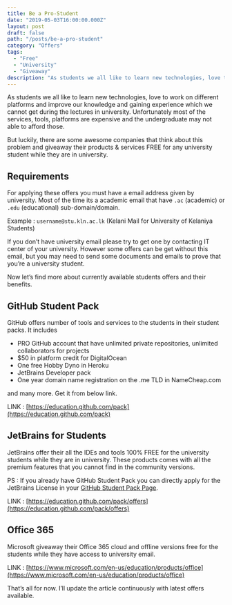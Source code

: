 ```yaml
---
title: Be a Pro-Student
date: "2019-05-03T16:00:00.000Z"
layout: post
draft: false
path: "/posts/be-a-pro-student"
category: "Offers"
tags:
  - "Free"
  - "University"
  - "Giveaway"
description: "As students we all like to learn new technologies, love to work on different platforms and improve our knowledge and gaining experience which we cannot get during the lectures in university. Unfortunately most of the services, tools, platforms are expensive and the undergraduate may not able to afford those."
---
```


As students we all like to learn new technologies, love to work on different platforms and improve our knowledge and gaining experience which we cannot get during the lectures in university. Unfortunately most of the services, tools, platforms are expensive and the undergraduate may not able to afford those.

But luckily, there are some awesome companies that think about this problem and giveaway their products & services FREE for any university student while they are in university.

## Requirements

For applying these offers you must have a email address given by university. Most of the time its a academic email that have `.ac` (academic) or `.edu` (educational) sub-domain/domain.

Example : `username@stu.kln.ac.lk` (Kelani Mail for University of Kelaniya Students)

If you don’t have university email please try to get one by contacting IT center of your university. However some offers can be get without this email, but you may need to send some documents and emails to prove that you’re a university student.

Now let’s find more about currently available students offers and their benefits.


## GitHub Student Pack

GitHub offers number of tools and services to the students in their student packs. It includes

- PRO GitHub account that have unlimited private repositories, unlimited collaborators for projects
- $50 in platform credit for DigitalOcean
-  One free Hobby Dyno in Heroku
-  JetBrains Developer pack
-  One year domain name registration on the .me TLD in NameCheap.com

and many more. Get it from below link.

LINK : [https://education.github.com/pack](https://education.github.com/pack)


## JetBrains for Students

JetBrains offer their all the IDEs and tools 100% FREE for the university students while they are in university. These products comes with all the premium features that you cannot find in the community versions.

PS : If you already have GitHub Student Pack you can directly apply for the JetBrains License in your [GitHub Student Pack Page](https://education.github.com/pack/offers).

LINK : [https://education.github.com/pack/offers](https://education.github.com/pack/offers)


## Office 365

Microsoft giveaway their Office 365 cloud and offline versions free for the students while they have access to university email.

LINK : [https://www.microsoft.com/en-us/education/products/office](https://www.microsoft.com/en-us/education/products/office)

That’s all for now. I’ll update the article continuously with latest offers available.